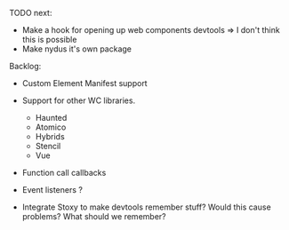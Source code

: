 
TODO next:

- Make a hook for opening up web components devtools => I don't think this is possible
- Make nydus it's own package

Backlog:

- Custom Element Manifest support
- Support for other WC libraries. 
    - Haunted
    - Atomico
    - Hybrids
    - Stencil
    - Vue

- Function call callbacks
- Event listeners ?

- Integrate Stoxy to make devtools remember stuff? Would this cause problems? What should we remember?

